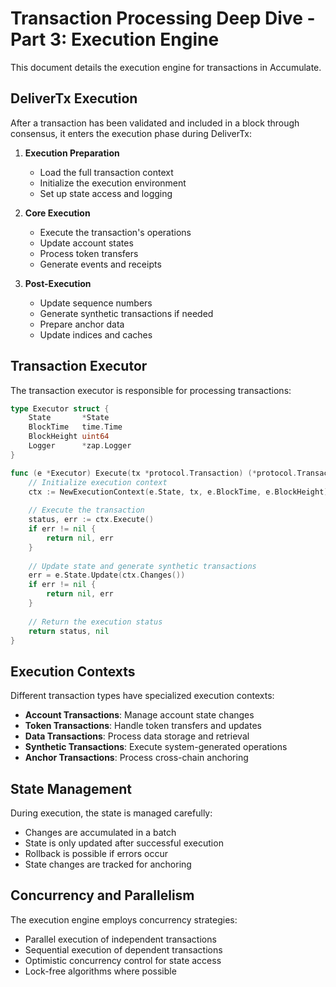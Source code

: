 # Transaction Processing Deep Dive - Part 3: Execution Engine

This document details the execution engine for transactions in Accumulate.

## DeliverTx Execution

After a transaction has been validated and included in a block through consensus, it enters the execution phase during DeliverTx:

1. **Execution Preparation**
   - Load the full transaction context
   - Initialize the execution environment
   - Set up state access and logging

2. **Core Execution**
   - Execute the transaction's operations
   - Update account states
   - Process token transfers
   - Generate events and receipts

3. **Post-Execution**
   - Update sequence numbers
   - Generate synthetic transactions if needed
   - Prepare anchor data
   - Update indices and caches

## Transaction Executor

The transaction executor is responsible for processing transactions:

```go
type Executor struct {
    State       *State
    BlockTime   time.Time
    BlockHeight uint64
    Logger      *zap.Logger
}

func (e *Executor) Execute(tx *protocol.Transaction) (*protocol.TransactionStatus, error) {
    // Initialize execution context
    ctx := NewExecutionContext(e.State, tx, e.BlockTime, e.BlockHeight)
    
    // Execute the transaction
    status, err := ctx.Execute()
    if err != nil {
        return nil, err
    }
    
    // Update state and generate synthetic transactions
    err = e.State.Update(ctx.Changes())
    if err != nil {
        return nil, err
    }
    
    // Return the execution status
    return status, nil
}
```

## Execution Contexts

Different transaction types have specialized execution contexts:

- **Account Transactions**: Manage account state changes
- **Token Transactions**: Handle token transfers and updates
- **Data Transactions**: Process data storage and retrieval
- **Synthetic Transactions**: Execute system-generated operations
- **Anchor Transactions**: Process cross-chain anchoring

## State Management

During execution, the state is managed carefully:

- Changes are accumulated in a batch
- State is only updated after successful execution
- Rollback is possible if errors occur
- State changes are tracked for anchoring

## Concurrency and Parallelism

The execution engine employs concurrency strategies:

- Parallel execution of independent transactions
- Sequential execution of dependent transactions
- Optimistic concurrency control for state access
- Lock-free algorithms where possible
